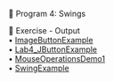 📌 Program 4: Swings 

📝 Exercise - Output  
• [ImageButtonExample](https://github.com/KUSUMA-74/Advanced_Java/blob/main/Lab4_Swings/ImageButtonExample.png)  
• [Lab4_JButtonExample](https://github.com/KUSUMA-74/Advanced_Java/blob/main/Lab4_Swings/Lab4_JButtonExample.png)  
• [MouseOperationsDemo1](https://github.com/KUSUMA-74/Advanced_Java/blob/main/Lab4_Swings/MouseOperationsDemo1.png)  
• [SwingExample](https://github.com/KUSUMA-74/Advanced_Java/blob/main/Lab4_Swings/SwingExample.png)
